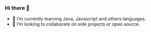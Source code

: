 ### Hi there 👋
- 🌱 I’m currently learning Java, Javascript and others languages.
- 👯 I’m looking to collaborate on side projects or open source.

<!--
**LuisDomiciano/LuisDomiciano** is a ✨ _special_ ✨ repository because its `README.md` (this file) appears on your GitHub profile.

Here are some ideas to get you started:

- 🔭 I’m currently working on ...
- 🤔 I’m looking for help with ...
- 💬 Ask me about ...
- 📫 How to reach me: ...
- 😄 Pronouns: ...
- ⚡ Fun fact: ...
-->
